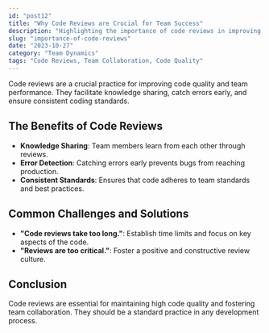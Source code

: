```yaml
---
id: "post12"
title: "Why Code Reviews are Crucial for Team Success"
description: "Highlighting the importance of code reviews in improving team performance and code quality."
slug: "importance-of-code-reviews"
date: "2023-10-27"
category: "Team Dynamics"
tags: "Code Reviews, Team Collaboration, Code Quality"
---
```


Code reviews are a crucial practice for improving code quality and team performance. They facilitate knowledge sharing, catch errors early, and ensure consistent coding standards.

## The Benefits of Code Reviews

- **Knowledge Sharing**: Team members learn from each other through reviews.
- **Error Detection**: Catching errors early prevents bugs from reaching production.
- **Consistent Standards**: Ensures that code adheres to team standards and best practices.

## Common Challenges and Solutions

- **"Code reviews take too long."**: Establish time limits and focus on key aspects of the code.
- **"Reviews are too critical."**: Foster a positive and constructive review culture.

## Conclusion

Code reviews are essential for maintaining high code quality and fostering team collaboration. They should be a standard practice in any development process.
